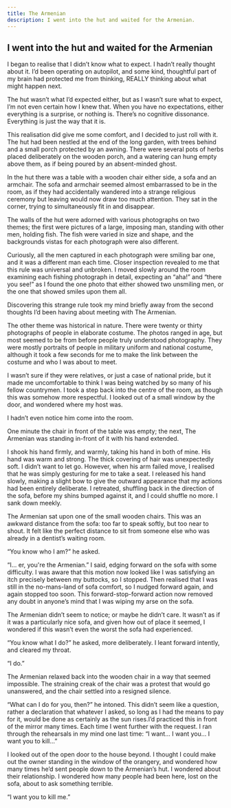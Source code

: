 ```yaml
---
title: The Armenian
description: I went into the hut and waited for the Armenian.
---
```


## I went into the hut and waited for the Armenian

I began to realise that I didn’t know what to expect. I hadn’t really thought about it. I’d been operating on autopilot, and some kind, thoughtful part of my brain had protected me from thinking, REALLY thinking about what might happen next.

The hut wasn’t what I’d expected either, but as I wasn’t sure what to expect, I’m not even certain how I knew that. When you have no expectations, either everything is a surprise, or nothing is. There’s no cognitive dissonance. Everything is just the way that it is.

This realisation did give me some comfort, and I decided to just roll with it. The hut had been nestled at the end of the long garden, with trees behind and a small porch protected by an awning. There were several pots of herbs placed deliberately on the wooden porch, and a watering can hung empty above them, as if being poured by an absent-minded ghost.

In the hut there was a table with a wooden chair either side, a sofa and an armchair. The sofa and armchair seemed almost embarrassed to be in the room, as if they had accidentally wandered into a strange religious ceremony but leaving would now draw too much attention. They sat in the corner, trying to simultaneously fit in and disappear.

The walls of the hut were adorned with various photographs on two themes; the first were pictures of a large, imposing man, standing with other men, holding fish. The fish were varied in size and shape, and the backgrounds vistas for each photograph were also different.

Curiously, all the men captured in each photograph were smiling bar one, and it was a different man each time. Closer inspection revealed to me that this rule was universal and unbroken. I moved slowly around the room examining each fishing photograph in detail, expecting an “aha!” and “there you see!” as I found the one photo that either showed two unsmiling men, or the one that showed smiles upon them all.

Discovering this strange rule took my mind briefly away from the second thoughts I’d been having  about meeting with The Armenian.

The other theme was historical in nature. There were twenty or thirty photographs of people in elaborate costume. The photos ranged in age, but most seemed to be from before people truly understood photography. They were mostly portraits of people in military uniform and national costume, although it took a few seconds for me to make the link between the costume and who I was about to meet.

I wasn’t sure if they were relatives, or just a case of national pride, but it made me uncomfortable to think I was being watched by so many of his fellow countrymen. I took a step back into the centre of the room, as though this was somehow more respectful. I looked out of a small window by the door, and wondered where my host was.

I hadn’t even notice him come into the room.

One minute the chair in front of the table was empty; the next, The Armenian was standing in-front of it with his hand extended.

I shook his hand firmly, and warmly, taking his hand in both of mine. His hand was warm and strong. The thick covering of hair was unexpectedly soft. I didn’t want to let go. However, when his arm failed move, I realised that he was simply gesturing for me to take a seat. I released his hand slowly, making a slight bow to give the outward appearance that my actions had been entirely deliberate. I retreated, shuffling back in the direction of the sofa, before my shins bumped against it, and I could shuffle no more. I sank down meekly.

The Armenian sat upon one of the small wooden chairs. This was an awkward distance from the sofa: too far to speak softly, but too near to shout. It felt like the perfect distance to sit from someone else who was already in a dentist’s waiting room.

“You know who I am?” he asked.

“I... er, you're the Armenian.” I said, edging forward on the sofa with some difficulty. I was aware that this motion now looked like I was satisfying an itch precisely between my buttocks, so I stopped. Then realised that I was still in the no-mans-land of sofa comfort, so I nudged forward again, and again stopped too soon. This forward-stop-forward action now removed any doubt in anyone’s mind that I was wiping my arse on the sofa.

The Armenian didn’t seem to notice; or maybe he didn’t care. It wasn’t as if it was a particularly nice sofa, and given how out of place it seemed, I wondered if this wasn’t even the worst the sofa had experienced.

“You know what I do?” he asked, more deliberately. I leant forward intently, and cleared my throat.

“I do.”

The Armenian relaxed back into the wooden chair in a way that seemed impossible. The straining creak of the chair was a protest that would go unanswered, and the chair settled into a resigned silence.

“What can I do for you, then?” he intoned. This didn’t seem like a question, rather a declaration that whatever I asked, so long as I had the means to pay for it, would be done as certainly as the sun rises.I’d practiced this in front of the mirror many times. Each time I went further with the request. I ran through the rehearsals in my mind one last time: “I want... I want you... I want you to kill...”

I looked out of the open door to the house beyond. I thought I could make out the owner standing in the window of the orangery, and wondered how many times he’d sent people down to the Armenian’s hut. I wondered about their relationship. I wondered how many people had been here, lost on the sofa, about to ask something terrible.

“I want you to kill me.”
